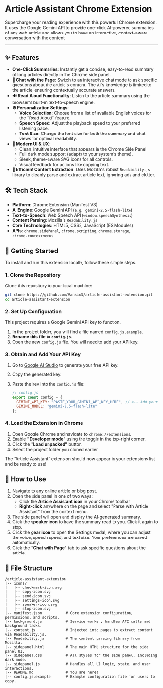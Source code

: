 # Article Assistant Chrome Extension

Supercharge your reading experience with this powerful Chrome extension. It uses the Google Gemini API to provide one-click AI-powered summaries of any web article and allows you to have an interactive, context-aware conversation with the content.

***

## ✨ Features

*   **One-Click Summaries**: Instantly get a concise, easy-to-read summary of long articles directly in the Chrome side panel.
*   **💬 Chat with the Page**: Switch to an interactive chat mode to ask specific questions about the article's content. The AI's knowledge is limited to the article, ensuring contextually accurate answers.
*   **🔊 Read Aloud Functionality**: Listen to the article summary using the browser's built-in text-to-speech engine.
*   **⚙️ Personalization Settings**:
    *   **Voice Selection**: Choose from a list of available English voices for the "Read Aloud" feature.
    *   **Speech Speed**: Adjust the playback speed to your preferred listening pace.
    *   **Text Size**: Change the font size for both the summary and chat views for optimal readability.
*   **🎨 Modern UI & UX**:
    *   Clean, intuitive interface that appears in the Chrome Side Panel.
    *   Full dark mode support (adapts to your system's theme).
    *   Sleek, theme-aware SVG icons for all controls.
    *   Visual feedback for actions like copying text.
*   **🚀 Efficient Content Extraction**: Uses Mozilla's robust `Readability.js` library to cleanly parse and extract article text, ignoring ads and clutter.

## 🛠️ Tech Stack

*   **Platform**: Chrome Extension (Manifest V3)
*   **AI Engine**: Google Gemini API (`e.g. gemini-2.5-flash-lite`)
*   **Text-to-Speech**: Web Speech API (`window.speechSynthesis`)
*   **Content Parsing**: Mozilla's `Readability.js`
*   **Core Technologies**: HTML5, CSS3, JavaScript (ES Modules)
*   **APIs**: `chrome.sidePanel`, `chrome.scripting`, `chrome.storage`, `chrome.contextMenus`

## 🚀 Getting Started

To install and run this extension locally, follow these simple steps.

### 1. Clone the Repository

Clone this repository to your local machine:
```bash
git clone https://github.com/Vansio3/article-assistant-extension.git
cd article-assistant-extension
```

### 2. Set Up Configuration

This project requires a Google Gemini API key to function.

1.  In the project folder, you will find a file named `config.js.example`.
2.  **Rename this file to `config.js`**.
3.  Open the new `config.js` file. You will need to add your API key.

### 3. Obtain and Add Your API Key

1.  Go to [Google AI Studio](https://aistudio.google.com/) to generate your free API key.
2.  Copy the generated key.
3.  Paste the key into the `config.js` file:

    ```javascript
    // config.js
    export const config = {
      GEMINI_API_KEY: "PASTE_YOUR_GEMINI_API_KEY_HERE", // <-- Add your key
      GEMINI_MODEL: "gemini-2.5-flash-lite"
    };
    ```

### 4. Load the Extension in Chrome

1.  Open Google Chrome and navigate to `chrome://extensions`.
2.  Enable **"Developer mode"** using the toggle in the top-right corner.
3.  Click the **"Load unpacked"** button.
4.  Select the project folder you cloned earlier.

The "Article Assistant" extension should now appear in your extensions list and be ready to use!

## 📖 How to Use

1.  Navigate to any online article or blog post.
2.  Open the side panel in one of two ways:
    *   Click the **Article Assistant icon** in your Chrome toolbar.
    *   **Right-click** anywhere on the page and select "Parse with Article Assistant" from the context menu.
3.  The side panel will open and display the AI-generated summary.
4.  Click the **speaker icon** to have the summary read to you. Click it again to stop.
5.  Click the **gear icon** to open the Settings modal, where you can adjust the voice, speech speed, and text size. Your preferences are saved automatically.
6.  Click the **"Chat with Page"** tab to ask specific questions about the article.

## 📁 File Structure

```
/article-assistant-extension
|-- icons/
|   |-- checkmark-icon.svg
|   |-- copy-icon.svg
|   |-- send-icon.svg
|   |-- settings-icon.svg
|   |-- speaker-icon.svg
|   |-- stop-icon.svg
|-- manifest.json           # Core extension configuration, permissions, and scripts.
|-- background.js           # Service worker; handles API calls and background tasks.
|-- content.js              # Injected into pages to extract content via Readability.js.
|-- Readability.js          # The content parsing library from Mozilla.
|-- sidepanel.html          # The main HTML structure for the side panel UI.
|-- sidepanel.css           # All styles for the side panel, including dark mode.
|-- sidepanel.js            # Handles all UI logic, state, and user interactions.
|-- README.md               # You are here!
|-- config.js.example       # Example configuration file for users to copy.
```